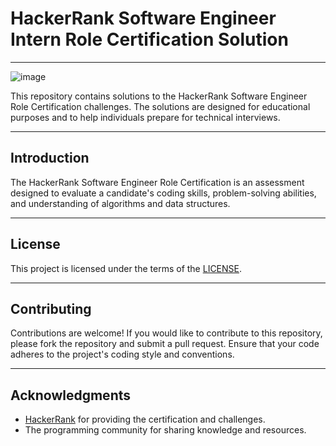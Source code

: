# HackerRank Software Engineer Intern Role Certification Solution
---
![image](https://github.com/user-attachments/assets/114329d2-2d8d-4097-92f3-c45ea68bb28a)


This repository contains solutions to the HackerRank Software Engineer Role Certification challenges. The solutions are designed for educational purposes and to help individuals prepare for technical interviews.

---
## Introduction

The HackerRank Software Engineer Role Certification is an assessment designed to evaluate a candidate's coding skills, problem-solving abilities, and understanding of algorithms and data structures. 

---
## License

This project is licensed under the terms of the [LICENSE](LICENSE).

---
## Contributing

Contributions are welcome! If you would like to contribute to this repository, please fork the repository and submit a pull request. Ensure that your code adheres to the project's coding style and conventions.

---
## Acknowledgments

- [HackerRank](https://www.hackerrank.com/) for providing the certification and challenges.
- The programming community for sharing knowledge and resources.
